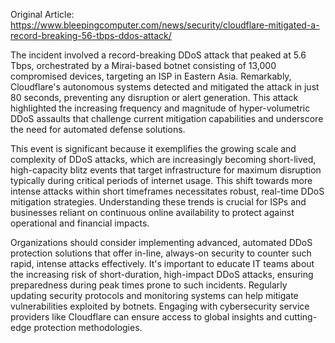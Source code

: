 Original Article: https://www.bleepingcomputer.com/news/security/cloudflare-mitigated-a-record-breaking-56-tbps-ddos-attack/

The incident involved a record-breaking DDoS attack that peaked at 5.6 Tbps, orchestrated by a Mirai-based botnet consisting of 13,000 compromised devices, targeting an ISP in Eastern Asia. Remarkably, Cloudflare's autonomous systems detected and mitigated the attack in just 80 seconds, preventing any disruption or alert generation. This attack highlighted the increasing frequency and magnitude of hyper-volumetric DDoS assaults that challenge current mitigation capabilities and underscore the need for automated defense solutions.

This event is significant because it exemplifies the growing scale and complexity of DDoS attacks, which are increasingly becoming short-lived, high-capacity blitz events that target infrastructure for maximum disruption typically during critical periods of internet usage. This shift towards more intense attacks within short timeframes necessitates robust, real-time DDoS mitigation strategies. Understanding these trends is crucial for ISPs and businesses reliant on continuous online availability to protect against operational and financial impacts.

Organizations should consider implementing advanced, automated DDoS protection solutions that offer in-line, always-on security to counter such rapid, intense attacks effectively. It's important to educate IT teams about the increasing risk of short-duration, high-impact DDoS attacks, ensuring preparedness during peak times prone to such incidents. Regularly updating security protocols and monitoring systems can help mitigate vulnerabilities exploited by botnets. Engaging with cybersecurity service providers like Cloudflare can ensure access to global insights and cutting-edge protection methodologies.